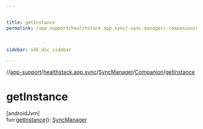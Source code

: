 ```yaml
---


title: getInstance
permalink: /app-support/healthstack.app.sync/-sync-manager/-companion/get-instance.html



sidebar: sdk_doc_sidebar

---
```



//[app-support](/app-support.html)/[healthstack.app.sync](../../index.html)/[SyncManager](../index.html)/[Companion](index.html)/[getInstance](get-instance.html)



# getInstance



[androidJvm]\
fun [getInstance](get-instance.html)(): [SyncManager](../index.html)






